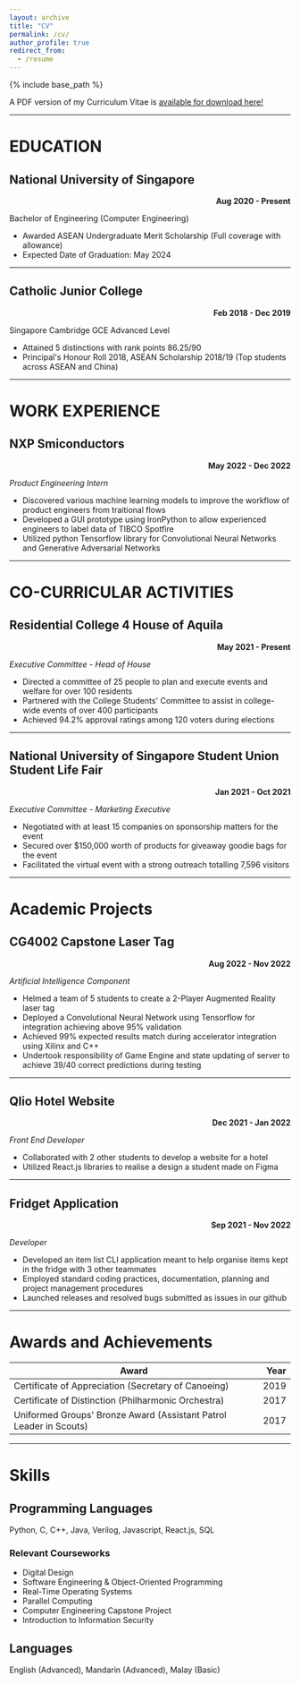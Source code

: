 ```yaml
---
layout: archive
title: "CV"
permalink: /cv/
author_profile: true
redirect_from:
  - /resume
---
```


{% include base_path %}

A PDF version of my Curriculum Vitae is [available for download here!](http://uosjapuelks.github.io/anderson/files/Resume_Anderson_Leong.pdf)

***
# EDUCATION
## National University of Singapore 

<div style="text-align: right"><b> Aug 2020 - Present </b></div>

Bachelor of Engineering (Computer Engineering)
* Awarded ASEAN Undergraduate Merit Scholarship (Full coverage with allowance)
* Expected Date of Graduation: May 2024

---
## Catholic Junior College 

<div style="text-align: right"><b> Feb 2018 - Dec 2019 </b></div>

Singapore Cambridge GCE Advanced Level
* Attained 5 distinctions with rank points 86.25/90
* Principal's Honour Roll 2018, ASEAN Scholarship 2018/19 (Top students across ASEAN and China)

___
# WORK EXPERIENCE
## NXP Smiconductors 

<div style="text-align: right"><b> May 2022 - Dec 2022 </b></div>

_Product Engineering Intern_
* Discovered various machine learning models to improve the workflow of product engineers from traitional flows
* Developed a GUI prototype using IronPython to allow experienced engineers to label data of TIBCO Spotfire
* Utilized python Tensorflow library for Convolutional Neural Networks and Generative Adversarial Networks

___
# CO-CURRICULAR ACTIVITIES
## Residential College 4 House of Aquila 

<div style="text-align: right"><b> May 2021 - Present </b></div>

_Executive Committee - Head of House_
* Directed a committee of 25 people to plan and execute events and welfare for over 100 residents
* Partnered with the College Students' Committee to assist in college-wide events of over 400 participants
* Achieved 94.2% approval ratings among 120 voters during elections

---
## National University of Singapore Student Union Student Life Fair 

<div style="text-align: right"><b> Jan 2021 - Oct 2021 </b></div>

_Executive Committee - Marketing Executive_
* Negotiated with at least 15 companies on sponsorship matters for the event
* Secured over $150,000 worth of products for giveaway goodie bags for the event
* Facilitated the virtual event with a strong outreach totalling 7,596 visitors

___
# Academic Projects
## CG4002 Capstone Laser Tag 

<div style="text-align: right"><b> Aug 2022 - Nov 2022 </b></div>

_Artificial Intelligence Component_
* Helmed a team of 5 students to create a 2-Player Augmented Reality laser tag
* Deployed a Convolutional Neural Network using Tensorflow for integration achieving above 95% validation
* Achieved 99% expected results match during accelerator integration using Xilinx and C++
* Undertook responsibility of Game Engine and state updating of server to achieve 39/40 correct predictions during testing

---
## Qlio Hotel Website 

<div style="text-align: right"><b> Dec 2021 - Jan 2022 </b></div>

_Front End Developer_
* Collaborated with 2 other students to develop a website for a hotel
* Utilized React.js libraries to realise a design a student made on Figma

---
## Fridget Application 

<div style="text-align: right"><b> Sep 2021 - Nov 2022 </b></div>

_Developer_
* Developed an item list CLI application meant to help organise items kept in the fridge with 3 other teammates
* Employed standard coding practices, documentation, planning and project management procedures
* Launched releases and resolved bugs submitted as issues in our github

___
# Awards and Achievements

|Award|Year|
|-----|-----:|
|Certificate of Appreciation (Secretary of Canoeing) | 2019 |
|Certificate of Distinction (Philharmonic Orchestra) | 2017 |
|Uniformed Groups' Bronze Award (Assistant Patrol Leader in Scouts) | 2017 |

___
# Skills
## Programming Languages

Python, C, C++, Java, Verilog, Javascript, React.js, SQL

### Relevant Courseworks

* Digital Design
* Software Engineering & Object-Oriented Programming
* Real-Time Operating Systems
* Parallel Computing
* Computer Engineering Capstone Project
* Introduction to Information Security

## Languages

English (Advanced), Mandarin (Advanced), Malay (Basic)
